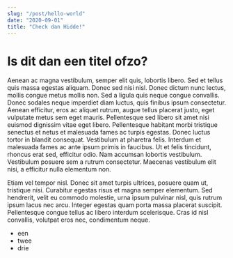 ```yaml
---
slug: "/post/hello-world"
date: "2020-09-01"
title: "Check dan Hidde!"
---
```



# Is dit dan een titel ofzo?

Aenean ac magna vestibulum, semper elit quis, lobortis libero. Sed et tellus quis massa egestas aliquam. Donec sed nisi nisl. Donec dictum nunc lectus, mollis congue metus mollis non. Sed a ligula quis neque congue convallis. Donec sodales neque imperdiet diam luctus, quis finibus ipsum consectetur. Aenean efficitur, eros ac aliquet rutrum, augue tellus placerat justo, eget vulputate metus sem eget mauris. Pellentesque sed libero sit amet nisi euismod dignissim vitae eget libero. Pellentesque habitant morbi tristique senectus et netus et malesuada fames ac turpis egestas. Donec luctus tortor in blandit consequat. Vestibulum at pharetra felis. Interdum et malesuada fames ac ante ipsum primis in faucibus. Ut et felis tincidunt, rhoncus erat sed, efficitur odio. Nam accumsan lobortis vestibulum. Vestibulum posuere sem a rutrum consectetur. Maecenas vestibulum elit nisi, a efficitur nulla elementum non.

Etiam vel tempor nisl. Donec sit amet turpis ultrices, posuere quam ut, tristique nisi. Curabitur egestas risus et magna semper elementum. Sed hendrerit, velit eu commodo molestie, urna ipsum pulvinar nisl, quis rutrum ipsum lacus nec arcu. Integer egestas quam porta massa placerat suscipit. Pellentesque congue tellus ac libero interdum scelerisque. Cras id nisl convallis, volutpat eros nec, condimentum neque.


- een
- twee
- drie